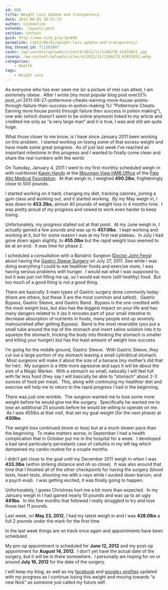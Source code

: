 ```yaml
---
id: 696
title: Weight Loss Update and transparency
date: 2012-06-01 20:51:13
author: nickmoline
extends: _layouts.post
section: content
guid: http://www.nick.pro/?p=696
permalink: /2012/06/01/weight-loss-update-and-transparency/
dsq_thread_id: 711363807
cover: /wp-content/uploads/sites/4/2012/11/1186278_63432651.jpg
coverp: /wp-content/uploads/sites/4/2012/11/1186278_63432651.webp
categories:
    - Health
tags:
    - Weight Loss
---
```

As everyone who has ever seen me (or a picture of me) can attest, I am extremely obese.  After I wrote [my most popular blog post ever]({% post_url 2011-08-27-pottermore-cheats-earning-more-house-points-through-failure-then-success-in-potion-making %} "Pottermore Cheats: Earning more house points through failure then success in potion making"), one wiki (which doesn&#8217;t seem to be online anymore) linked to my article and credited me only as &#8220;a very large man&#8221; and it is true, I was and still am quite huge.

What those closer to me know, is I have since January 2011 been working on this problem.  I started working on losing some of that excess weight and have made some great progress.  As of just last week I&#8217;ve reached an important milestone in this progress and I wanted to finally come clean and share the real numbers with the world.

<!--more-->

On Tuesday, January 4, 2011 I went to my first monthly scheduled weigh-in with nutritionist <a title="Karen Handy" href="http://www.pamf.org/providersearch/?sitecfg=41&vs=detail&action=providerdetail&masterid=21347" target="_blank">Karen Handy</a> at the <a href="http://www.ahealthyweight.org/" target="_blank">Mountain View HMR Office</a> of the <a href="http://www.pamf.org/" target="_blank">Palo Alto Medical Foundation</a>.  At that weigh in, I weighed **490.2lbs**, frighteningly close to 500 pounds.

I started working on it hard, changing my diet, tracking calories, joining a gym class and working out, and it started working.  By my May weigh in, I was down to **453.2lbs**, almost 40 pounds of weight loss in 4 months time.  I was pretty proud of my progress and vowed to work even harder to keep losing.

Unfortunately, my progress stalled out at that point.  At my June weigh in, I actually gained a few pounds and was up to **457.0lbs**.  I kept working and working at it, but for some reason I was at my first real plateau.  In July I had gone down again slightly, to **455.0lbs** but the rapid weight loss seemed to be at an end.  It was time for phase 2.

I scheduled a consultation with a Bariatric Surgeon (<a href="http://gastricbypasssanfrancisco.com/john-feng-md-bariatric-surgeon-gastric-bypass-san-francisco.htm" target="_blank">Doctor John Feng</a>) about having the <a href="http://gastricbypasssanfrancisco.com/realize-gastric-band-doctors-bay-area-san-francisco-ca.htm" target="_blank">Gastric Sleeve Surgery</a> on July 27, 2011. See while I was doing everything I could to eat healthier foods and exercise more, I was having serious problems with hunger.  I would eat what I was supposed to, but it was just not filling me up, so I would eat more (still healthy) food.  But too much of a good thing is not a good thing.

There are basically 3 main types of Gastric surgery done commonly today (there are others, but these 3 are the most common and safest).  Gastric Bypass, Gastric Sleeve, and Gastric Band.  Bypass is the one credited with the most weight loss, but also has the biggest impact on your life and has many dangers related to it (as it reroutes part of your small intestine to decrease absorption of nutrients in foods, many people end up severely malnourished after getting Bypass).  Band is the most reversible (you put a small tube around the top of the stomach and insert saline solution into it to squeeze the stomach, tricking the body into thinking the stomach is smaller and killing your hunger) but has the least amount of weight loss success.

<amp-img  title="Diagram Gastric Sleeve" alt="Diagram Gastric Sleeve" src="{{ site.baseurl }}/wp-content/uploads/sites/4/2012/06/DiagramGastricSleeve.webp" width="349" height="324" layout="intrinsic" lightbox>
    <amp-img fallback title="Diagram Gastric Sleeve" alt="Diagram Gastric Sleeve" src="{{ site.baseurl }}/wp-content/uploads/sites/4/2012/06/DiagramGastricSleeve.jpg" width="349" height="324" layout="intrinsic" lightbox></amp-img>
</amp-img>

I&#8217;m going for the middle ground, Gastric Sleeve.  With Gastric Sleeve, they cut out a large portion of my stomach leaving a small cylindrical stomach.  Most surgeons will make it about the size of a banana (my mother&#8217;s did that for her).  My surgeon is a little more agressive and says it will be about the size of a Magic Marker.  With a stomach so small, naturally I will feel full with far less food (they say I will basically be able to &#8220;stomach&#8221; about 2-3 ounces of food per meal).  This, along with continuing my healthier diet and exercise will help me to return to the rapid progress I had in the beginning.

There was just one wrinkle.  The surgeon wanted me to lose some more weight before he would give me the surgery.  Specifically he wanted me to lose an additional 25 pounds before he would be willing to operate on me.  As I was 455lbs at that visit, that set my goal weight (for the next phase) at **430lbs**.

The weight loss continued (more or less) but at a much slower pace than the beginning.  To make matters worse, in September I had a health complication that in October put me in the hospital for a week.  I developed a bad (and particularly persistant) case of cellulitis in my left leg which dampened my cardio routine for a couple months.

I didn&#8217;t get close to the goal until my December 2011 weigh in when I was **433.3lbs** (within striking distance and oh so close).  It was also around that time that I finished all of the other checkpoints for having the surgery (blood tests, heart tests, shooting me with x-rays while I sucked down barium, and a psych eval).  I was getting excited, it was finally going to happen.

Unfortunately, I guess Christmas hurt me a bit more than expected.  In my January weigh in I had gained nearly 10 pounds and was up to an ugly **441lbs**.  In the few months that followed I really struggled to try and lose those last 11 pounds.

Last week, on **May 23, 2012**, I had my latest weigh in and I was **428.0lbs** a full 2 pounds under the mark for the first time.

In the last week things are on track once again and appointments have been scheduled.

My pre-op appointment is scheduled for **June 12, 2012** and my post-op appointment for **August 14, 2012**.  I don&#8217;t yet have the actual date of the surgery, but it will be in there somewhere.  I personally am hoping for on or around **July 16, 2012** for the date of the surgery.

I will keep my blog, as well as my <a href="https://www.facebook.com/nickmoline" target="_blank">facebook</a> and <a href="https://plus.google.com/100038801356570551641" target="_blank">google+ profiles</a> updated with my progress as I continue losing this weight and moving towards &#8220;a new Nick&#8221; as someone just called my future self.
